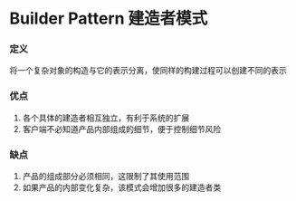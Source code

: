 # Builder Pattern 建造者模式
### 定义
将一个复杂对象的构造与它的表示分离，使同样的构建过程可以创建不同的表示

### 优点
1. 各个具体的建造者相互独立，有利于系统的扩展
2. 客户端不必知道产品内部组成的细节，便于控制细节风险

### 缺点
1. 产品的组成部分必须相同，这限制了其使用范围
2. 如果产品的内部变化复杂，该模式会增加很多的建造者类


